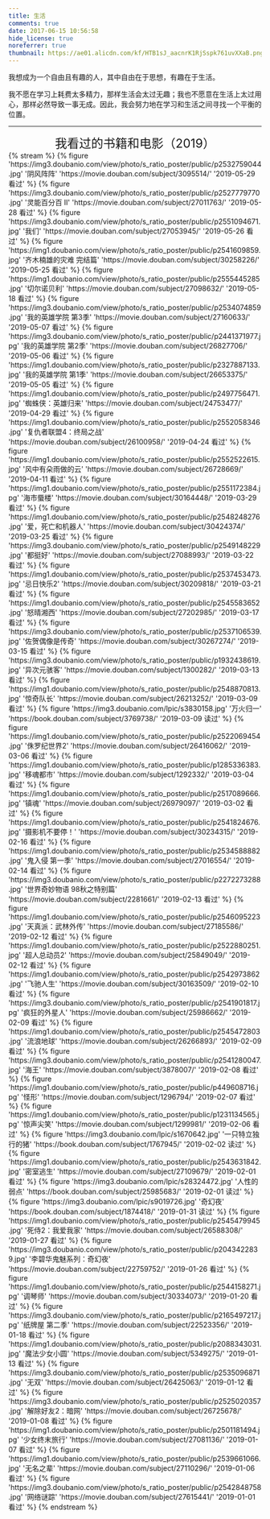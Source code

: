 ```yaml
---
title: 生活
comments: true
date: 2017-06-15 10:56:58
hide_license: true
noreferrer: true
thumbnail: https://ae01.alicdn.com/kf/HTB1sJ_aacnrK1RjSspk761uvXXaB.png
---
```


我想成为一个自由且有趣的人，其中自由在于思想，有趣在于生活。

我不愿在学习上耗费太多精力，那样生活会太过无趣；我也不愿意在生活上太过用心，那样必然导致一事无成。因此，我会努力地在学习和生活之间寻找一个平衡的位置。

---
<center><font size=5>我看过的书籍和电影（2019）</font></center>
{% stream %}
{% figure 'https://img3.doubanio.com/view/photo/s_ratio_poster/public/p2532759044.jpg' '阴风阵阵' 'https://movie.douban.com/subject/3095514/' '2019-05-29 看过' %}
{% figure 'https://img3.doubanio.com/view/photo/s_ratio_poster/public/p2527779770.jpg' '灵能百分百 II' 'https://movie.douban.com/subject/27011763/' '2019-05-28 看过' %}
{% figure 'https://img3.doubanio.com/view/photo/s_ratio_poster/public/p2551094671.jpg' '我们' 'https://movie.douban.com/subject/27053945/' '2019-05-26 看过' %}
{% figure 'https://img1.doubanio.com/view/photo/s_ratio_poster/public/p2541609859.jpg' '齐木楠雄的灾难 完结篇' 'https://movie.douban.com/subject/30258226/' '2019-05-25 看过' %}
{% figure 'https://img1.doubanio.com/view/photo/s_ratio_poster/public/p2555445285.jpg' '切尔诺贝利' 'https://movie.douban.com/subject/27098632/' '2019-05-18 看过' %}
{% figure 'https://img3.doubanio.com/view/photo/s_ratio_poster/public/p2534074859.jpg' '我的英雄学院 第3季' 'https://movie.douban.com/subject/27160633/' '2019-05-07 看过' %}
{% figure 'https://img3.doubanio.com/view/photo/s_ratio_poster/public/p2441371977.jpg' '我的英雄学院 第2季' 'https://movie.douban.com/subject/26827706/' '2019-05-06 看过' %}
{% figure 'https://img1.doubanio.com/view/photo/s_ratio_poster/public/p2327887133.jpg' '我的英雄学院 第1季' 'https://movie.douban.com/subject/26653375/' '2019-05-05 看过' %}
{% figure 'https://img1.doubanio.com/view/photo/s_ratio_poster/public/p2497756471.jpg' '蜘蛛侠：英雄归来' 'https://movie.douban.com/subject/24753477/' '2019-04-29 看过' %}
{% figure 'https://img1.doubanio.com/view/photo/s_ratio_poster/public/p2552058346.jpg' '复仇者联盟4：终局之战' 'https://movie.douban.com/subject/26100958/' '2019-04-24 看过' %}
{% figure 'https://img1.doubanio.com/view/photo/s_ratio_poster/public/p2552522615.jpg' '风中有朵雨做的云' 'https://movie.douban.com/subject/26728669/' '2019-04-11 看过' %}
{% figure 'https://img1.doubanio.com/view/photo/s_ratio_poster/public/p2551172384.jpg' '海市蜃楼' 'https://movie.douban.com/subject/30164448/' '2019-03-29 看过' %}
{% figure 'https://img1.doubanio.com/view/photo/s_ratio_poster/public/p2548248276.jpg' '爱，死亡和机器人' 'https://movie.douban.com/subject/30424374/' '2019-03-25 看过' %}
{% figure 'https://img3.doubanio.com/view/photo/s_ratio_poster/public/p2549148229.jpg' '都挺好' 'https://movie.douban.com/subject/27088993/' '2019-03-22 看过' %}
{% figure 'https://img1.doubanio.com/view/photo/s_ratio_poster/public/p2537453473.jpg' '忌日快乐2' 'https://movie.douban.com/subject/30209818/' '2019-03-21 看过' %}
{% figure 'https://img1.doubanio.com/view/photo/s_ratio_poster/public/p2545583652.jpg' '怒晴湘西' 'https://movie.douban.com/subject/27202985/' '2019-03-17 看过' %}
{% figure 'https://img3.doubanio.com/view/photo/s_ratio_poster/public/p2537106539.jpg' '佐贺偶像是传奇' 'https://movie.douban.com/subject/30267274/' '2019-03-15 看过' %}
{% figure 'https://img3.doubanio.com/view/photo/s_ratio_poster/public/p1932438619.jpg' '异次元骇客' 'https://movie.douban.com/subject/1300282/' '2019-03-13 看过' %}
{% figure 'https://img1.doubanio.com/view/photo/s_ratio_poster/public/p2548870813.jpg' '惊奇队长' 'https://movie.douban.com/subject/26213252/' '2019-03-09 看过' %}
{% figure 'https://img3.doubanio.com/lpic/s3830158.jpg' '万火归一' 'https://book.douban.com/subject/3769738/' '2019-03-09 读过' %}
{% figure 'https://img1.doubanio.com/view/photo/s_ratio_poster/public/p2522069454.jpg' '侏罗纪世界2' 'https://movie.douban.com/subject/26416062/' '2019-03-06 看过' %}
{% figure 'https://img1.doubanio.com/view/photo/s_ratio_poster/public/p1285336383.jpg' '移魂都市' 'https://movie.douban.com/subject/1292332/' '2019-03-04 看过' %}
{% figure 'https://img1.doubanio.com/view/photo/s_ratio_poster/public/p2517089666.jpg' '镇魂' 'https://movie.douban.com/subject/26979097/' '2019-03-02 看过' %}
{% figure 'https://img1.doubanio.com/view/photo/s_ratio_poster/public/p2541824676.jpg' '摄影机不要停！' 'https://movie.douban.com/subject/30234315/' '2019-02-16 看过' %}
{% figure 'https://img1.doubanio.com/view/photo/s_ratio_poster/public/p2534588882.jpg' '鬼入侵 第一季' 'https://movie.douban.com/subject/27016554/' '2019-02-14 看过' %}
{% figure 'https://img3.doubanio.com/view/photo/s_ratio_poster/public/p2272273288.jpg' '世界奇妙物语 98秋之特别篇' 'https://movie.douban.com/subject/2281661/' '2019-02-13 看过' %}
{% figure 'https://img1.doubanio.com/view/photo/s_ratio_poster/public/p2546095223.jpg' '天真派：武林外传' 'https://movie.douban.com/subject/27185586/' '2019-02-12 看过' %}
{% figure 'https://img1.doubanio.com/view/photo/s_ratio_poster/public/p2522880251.jpg' '超人总动员2' 'https://movie.douban.com/subject/25849049/' '2019-02-12 看过' %}
{% figure 'https://img1.doubanio.com/view/photo/s_ratio_poster/public/p2542973862.jpg' '飞驰人生' 'https://movie.douban.com/subject/30163509/' '2019-02-10 看过' %}
{% figure 'https://img3.doubanio.com/view/photo/s_ratio_poster/public/p2541901817.jpg' '疯狂的外星人' 'https://movie.douban.com/subject/25986662/' '2019-02-09 看过' %}
{% figure 'https://img1.doubanio.com/view/photo/s_ratio_poster/public/p2545472803.jpg' '流浪地球' 'https://movie.douban.com/subject/26266893/' '2019-02-09 看过' %}
{% figure 'https://img3.doubanio.com/view/photo/s_ratio_poster/public/p2541280047.jpg' '海王' 'https://movie.douban.com/subject/3878007/' '2019-02-08 看过' %}
{% figure 'https://img1.doubanio.com/view/photo/s_ratio_poster/public/p449608716.jpg' '怪形' 'https://movie.douban.com/subject/1296794/' '2019-02-07 看过' %}
{% figure 'https://img1.doubanio.com/view/photo/s_ratio_poster/public/p1231134565.jpg' '惊声尖笑' 'https://movie.douban.com/subject/1299981/' '2019-02-06 看过' %}
{% figure 'https://img3.doubanio.com/lpic/s1670642.jpg' '一只特立独行的猪' 'https://book.douban.com/subject/1767945/' '2019-02-02 读过' %}
{% figure 'https://img1.doubanio.com/view/photo/s_ratio_poster/public/p2543631842.jpg' '密室逃生' 'https://movie.douban.com/subject/27109679/' '2019-02-01 看过' %}
{% figure 'https://img3.doubanio.com/lpic/s28324472.jpg' '人性的弱点' 'https://book.douban.com/subject/25985683/' '2019-02-01 读过' %}
{% figure 'https://img3.doubanio.com/lpic/s9019726.jpg' '奇幻夜' 'https://book.douban.com/subject/1874418/' '2019-01-31 读过' %}
{% figure 'https://img1.doubanio.com/view/photo/s_ratio_poster/public/p2545479945.jpg' '死侍2：我爱我家' 'https://movie.douban.com/subject/26588308/' '2019-01-27 看过' %}
{% figure 'https://img3.doubanio.com/view/photo/s_ratio_poster/public/p2043422839.jpg' '李碧华鬼魅系列：奇幻夜' 'https://movie.douban.com/subject/22759752/' '2019-01-26 看过' %}
{% figure 'https://img1.doubanio.com/view/photo/s_ratio_poster/public/p2544158271.jpg' '调琴师' 'https://movie.douban.com/subject/30334073/' '2019-01-20 看过' %}
{% figure 'https://img3.doubanio.com/view/photo/s_ratio_poster/public/p2165497217.jpg' '纸牌屋 第二季' 'https://movie.douban.com/subject/22523356/' '2019-01-18 看过' %}
{% figure 'https://img1.doubanio.com/view/photo/s_ratio_poster/public/p2088343031.jpg' '魔法少女小圆' 'https://movie.douban.com/subject/5349275/' '2019-01-13 看过' %}
{% figure 'https://img3.doubanio.com/view/photo/s_ratio_poster/public/p2535096871.jpg' '无双' 'https://movie.douban.com/subject/26425063/' '2019-01-12 看过' %}
{% figure 'https://img3.doubanio.com/view/photo/s_ratio_poster/public/p2525020357.jpg' '解除好友2：暗网' 'https://movie.douban.com/subject/26725678/' '2019-01-08 看过' %}
{% figure 'https://img1.doubanio.com/view/photo/s_ratio_poster/public/p2501181494.jpg' '少女终末旅行' 'https://movie.douban.com/subject/27081136/' '2019-01-07 看过' %}
{% figure 'https://img1.doubanio.com/view/photo/s_ratio_poster/public/p2539661066.jpg' '无名之辈' 'https://movie.douban.com/subject/27110296/' '2019-01-06 看过' %}
{% figure 'https://img3.doubanio.com/view/photo/s_ratio_poster/public/p2542848758.jpg' '网络谜踪' 'https://movie.douban.com/subject/27615441/' '2019-01-01 看过' %}
{% endstream %}
